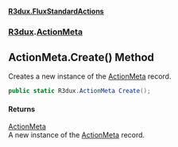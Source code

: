 #### [R3dux.FluxStandardActions](R3dux.FluxStandardActions.md 'R3dux.FluxStandardActions')
### [R3dux](R3dux.FluxStandardActions.md#R3dux 'R3dux').[ActionMeta](ActionMeta.md 'R3dux.ActionMeta')

## ActionMeta.Create() Method

Creates a new instance of the [ActionMeta](ActionMeta.md 'R3dux.ActionMeta') record.

```csharp
public static R3dux.ActionMeta Create();
```

#### Returns
[ActionMeta](ActionMeta.md 'R3dux.ActionMeta')  
A new instance of the [ActionMeta](ActionMeta.md 'R3dux.ActionMeta') record.